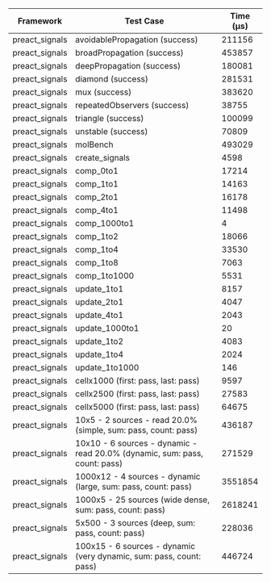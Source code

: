 | Framework | Test Case | Time (μs) |
| --- | --- | --- |
| preact_signals | avoidablePropagation (success) | 211156 |
| preact_signals | broadPropagation (success) | 453857 |
| preact_signals | deepPropagation (success) | 180081 |
| preact_signals | diamond (success) | 281531 |
| preact_signals | mux (success) | 383620 |
| preact_signals | repeatedObservers (success) | 38755 |
| preact_signals | triangle (success) | 100099 |
| preact_signals | unstable (success) | 70809 |
| preact_signals | molBench | 493029 |
| preact_signals | create_signals | 4598 |
| preact_signals | comp_0to1 | 17214 |
| preact_signals | comp_1to1 | 14163 |
| preact_signals | comp_2to1 | 16178 |
| preact_signals | comp_4to1 | 11498 |
| preact_signals | comp_1000to1 | 4 |
| preact_signals | comp_1to2 | 18066 |
| preact_signals | comp_1to4 | 33530 |
| preact_signals | comp_1to8 | 7063 |
| preact_signals | comp_1to1000 | 5531 |
| preact_signals | update_1to1 | 8157 |
| preact_signals | update_2to1 | 4047 |
| preact_signals | update_4to1 | 2043 |
| preact_signals | update_1000to1 | 20 |
| preact_signals | update_1to2 | 4083 |
| preact_signals | update_1to4 | 2024 |
| preact_signals | update_1to1000 | 146 |
| preact_signals | cellx1000 (first: pass, last: pass) | 9597 |
| preact_signals | cellx2500 (first: pass, last: pass) | 27583 |
| preact_signals | cellx5000 (first: pass, last: pass) | 64675 |
| preact_signals | 10x5 - 2 sources - read 20.0% (simple, sum: pass, count: pass) | 436187 |
| preact_signals | 10x10 - 6 sources - dynamic - read 20.0% (dynamic, sum: pass, count: pass) | 271529 |
| preact_signals | 1000x12 - 4 sources - dynamic (large, sum: pass, count: pass) | 3551854 |
| preact_signals | 1000x5 - 25 sources (wide dense, sum: pass, count: pass) | 2618241 |
| preact_signals | 5x500 - 3 sources (deep, sum: pass, count: pass) | 228036 |
| preact_signals | 100x15 - 6 sources - dynamic (very dynamic, sum: pass, count: pass) | 446724 |
